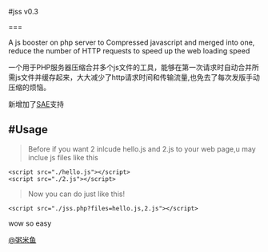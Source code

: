 #jss
v0.3
 
===

A js booster on php server to Compressed javascript and merged into one, reduce the number of HTTP requests to speed up the web loading speed

一个用于PHP服务器压缩合并多个js文件的工具，能够在第一次请求时自动合并所需js文件并缓存起来，大大减少了http请求时间和传输流量,也免去了每次发版手动压缩的烦恼。

新增加了[SAE](http://sae.sina.com.cn/)支持

#Usage
-------
>Before if you want 2 inlcude hello.js and 2.js to your web page,u may inclue js files like this
    
    <script src="./hello.js"></script>    
    <script src="./2.js"></script>
    
>Now you can do just like this!

    <script src="./jss.php?files=hello.js,2.js"></script>
    
wow so easy


[@粥米鱼](http://weibo.com/bcker)
